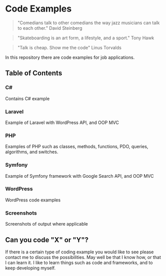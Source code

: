 
# Code Examples 

> "Comedians talk to other comedians the way jazz musicians can talk to each other." David Steinberg


> "Skateboarding is an art form, a lifestyle, and a sport." Tony Hawk


> "Talk is cheap. Show me the code" Linus Torvalds


In this repository there are code examples for job applications.

## Table of Contents

### C#

Contains C# example

### Laravel

Example of Laravel with WordPress API, and OOP MVC

### PHP

Examples of PHP  such as classes, methods, functions, PDO, queries, algorithms, and switches.

### Symfony

Example of Symfony framework with Google Search API, and OOP MVC

### WordPress

WordPress code examples

### Screenshots

Screenshots of output where applicable

## Can you code "X" or "Y"?

If there is a certain type of coding example you would like to see please contact me to discuss the possibilities.
May well be that I know how, or that I can learn it. I like to learn things such as code and frameworks, and to keep developing myself.







